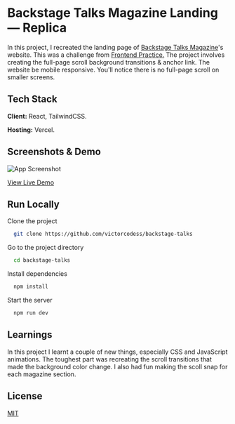 
# Backstage Talks Magazine Landing — Replica

In this project, I recreated the landing page of [Backstage Talks Magazine](https://backstagetalks.com/)'s  website. This was a challenge from [Frontend Practice.](https://www.frontendpractice.com/projects/backstage-talks)  The project involves creating the full-page scroll background transitions & anchor link. The website be mobile responsive. You'll notice there is no full-page scroll on smaller screens.


## Tech Stack

**Client:** React, TailwindCSS.

**Hosting:** Vercel.


## Screenshots & Demo


![App Screenshot](https://github-production-user-asset-6210df.s3.amazonaws.com/84178696/247821310-affac34b-e43b-4451-948a-4d02ff522642.png)


[View Live Demo](https://backstage-talks-beta.vercel.app/)


## Run Locally

Clone the project

```bash
  git clone https://github.com/victorcodess/backstage-talks
```

Go to the project directory

```bash
  cd backstage-talks
```

Install dependencies

```bash
  npm install
```

Start the server

```bash
  npm run dev
```


## Learnings

In this project I learnt a couple of new things, especially CSS and JavaScript animations. The toughest part was recreating the scroll transitions that made the background color change. I also had fun making the scoll snap for each magazine section.


## License

[MIT](https://choosealicense.com/licenses/mit/)

